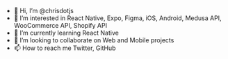 - 👋 Hi, I’m @chrisdotjs
- 👀 I’m interested in React Native, Expo, Figma, iOS, Android, Medusa API, WooCommerce API, Shopify API
- 🌱 I’m currently learning React Native
- 💞️ I’m looking to collaborate on Web and Mobile projects
- 📫 How to reach me Twitter, GitHub

<!---
chrisdotjs/chrisdotjs is a ✨ special ✨ repository because its `README.md` (this file) appears on your GitHub profile.
You can click the Preview link to take a look at your changes.
--->
